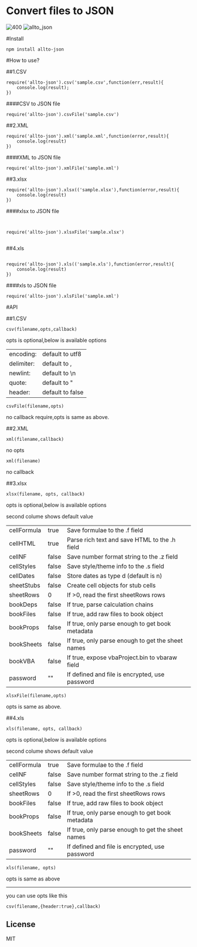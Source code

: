 # Convert files to JSON

![400](https://cloud.githubusercontent.com/assets/11001914/15459054/c17c1d0a-20d3-11e6-96a6-fdae870a6e5b.png)
![allto_json](https://cloud.githubusercontent.com/assets/11001914/15138634/bc965fa4-16c3-11e6-8c26-b312165714ac.gif)


#Install

```
npm install allto-json
```
#How to use?

##1.CSV
```
require('allto-json').csv('sample.csv',function(err,result){
	console.log(result);
})
```


####CSV to JSON file
```
require('allto-json').csvFile('sample.csv')

```
##2.XML
```
require('allto-json').xml('sample.xml',function(error,result){
	console.log(result)
})
```
####XML to JSON file
```
require('allto-json').xmlFile('sample.xml')
```


##3.xlsx
```
require('allto-json').xlsx(('sample.xlsx'),function(error,result){
	console.log(result)
})

```
####xlsx to JSON file
```


require('allto-json').xlsxFile('sample.xlsx')


```
##4.xls 
```

require('allto-json').xls(('sample.xls'),function(error,result){
	console.log(result)
})

```


####xls to JSON file
```
require('allto-json').xlsFile('sample.xml')

```

#API

##1.CSV
```
csv(filename,opts,callback)
```
opts is optional,below is available options

|          |                 |
|----------|-----------------|
|encoding: |default to utf8  |
|delimiter:|default to ,     |
|newlint:  |default to \n    |
|quote:    |default to \"    |
|header:   | default to false|

```
csvFile(filename,opts)
```
no callback require,opts is same as above.

##2.XML
```
xml(filename,callback)
```
no opts
```
xml(filename)
```
no callback

##3.xlsx
```
xlsx(filename, opts, callback)
```
opts is optional,below is available options

second colume shows default value

|          |      |           |
|----------|-----|------------|
| cellFormula|	true|	Save formulae to the .f field |
|cellHTML|	true|	Parse rich text and save HTML to the .h field|
| cellNF|	false|	Save number format string to the .z field|
| cellStyles|	false|	Save style/theme info to the .s field|
| cellDates|	false|	Store dates as type d (default is n) |
|sheetStubs|	false|	Create cell objects for stub cells|
|sheetRows|	0|	If >0, read the first sheetRows rows |
| bookDeps|	false|	If true, parse calculation chains|
| bookFiles|	false|	If true, add raw files to book object |
| bookProps|	false|	If true, only parse enough to get book metadata |
| bookSheets|	false|	If true, only parse enough to get the sheet names|
| bookVBA|	false|	If true, expose vbaProject.bin to vbaraw field |
|password|	""|	If defined and file is encrypted, use password |


```
xlsxFile(filename,opts)
```
opts is same as above.

##4.xls

```
xls(filename, opts, callback)
```
opts is optional,below is available options

second colume shows default value

|          |      |           |
|----------|-----|------------|
| cellFormula|	true|	Save formulae to the .f field |
| cellNF|	false|	Save number format string to the .z field|
| cellStyles|	false|	Save style/theme info to the .s field|
| sheetRows|	0|	If >0, read the first sheetRows rows |
|bookFiles|	false|	If true, add raw files to book object |
| bookProps|	false|	If true, only parse enough to get book metadata |
|bookSheets|	false|	If true, only parse enough to get the sheet names|
| password|	""|	If defined and file is encrypted, use password |


```
xls(filename, opts)
```
opts is same as above



-----
you can use opts like this
```
csv(filename,{header:true},callback)
```


## License

MIT 
